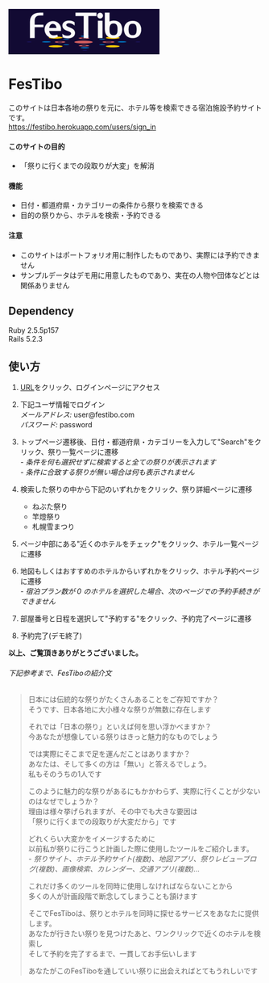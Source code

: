 ![FesTibo](app/assets/images/logo.png)
  
# FesTibo
このサイトは日本各地の祭りを元に、ホテル等を検索できる宿泊施設予約サイトです。  
https://festibo.herokuapp.com/users/sign_in  
  
#### このサイトの目的  
* 「祭りに行くまでの段取りが大変」を解消

#### 機能  
* 日付・都道府県・カテゴリーの条件から祭りを検索できる  
* 目的の祭りから、ホテルを検索・予約できる  
  
#### 注意  
- このサイトはポートフォリオ用に制作したものであり、実際には予約できません  
- サンプルデータはデモ用に用意したものであり、実在の人物や団体などとは関係ありません  
  
## Dependency  
Ruby 2.5.5p157  
Rails 5.2.3
  
## 使い方  
1. [URL](https://festibo.herokuapp.com/users/sign_in)をクリック、ログインページにアクセス  
  
  
2. 下記ユーザ情報でログイン  
 *メールアドレス:* user@festibo.<span>com</span>  
 *パスワード:* password
  
  
3. トップページ遷移後、日付・都道府県・カテゴリーを入力して"Search"をクリック、祭り一覧ページに遷移  
 *- 条件を何も選択せずに検索すると全ての祭りが表示されます*  
 *- 条件に合致する祭りが無い場合は何も表示されません*  
  
  
4. 検索した祭りの中から下記のいずれかをクリック、祭り詳細ページに遷移  
   * ねぶた祭り
   * 竿燈祭り
   * 札幌雪まつり  
  
  
5. ページ中部にある"近くのホテルをチェック"をクリック、ホテル一覧ページに遷移  
  
  
6. 地図もしくはおすすめのホテルからいずれかをクリック、ホテル予約ページに遷移  
  *- 宿泊プラン数が 0 のホテルを選択した場合、次のページでの予約手続きができません*
  
  
7. 部屋番号と日程を選択して"予約する"をクリック、予約完了ページに遷移  
  
  
8. 予約完了(デモ終了)  
  
**以上、ご覧頂きありがとうございました。**  
  
###### 下記参考まで、FesTiboの紹介文
  
>日本には伝統的な祭りがたくさんあることをご存知ですか？  
そうです、日本各地に大小様々な祭りが無数に存在します  
>  
>それでは「日本の祭り」といえば何を思い浮かべますか？  
今あなたが想像している祭りはきっと魅力的なものでしょう  
>  
>では実際にそこまで足を運んだことはありますか？  
あなたは、そして多くの方は「無い」と答えるでしょう。  
私もそのうちの1人です  
>  
>このように魅力的な祭りがあるにもかかわらず、実際に行くことが少ないのはなぜでしょうか？  
理由は様々挙げられますが、その中でも大きな要因は  
「祭りに行くまでの段取りが大変だから」です  
>  
>どれくらい大変かをイメージするために  
以前私が祭りに行こうと計画した際に使用したツールをご紹介します。  
 *- 祭りサイト、ホテル予約サイト(複数)、地図アプリ、祭りレビューブログ(複数)、画像検索、カレンダー、交通アプリ(複数)...*  
>  
>これだけ多くのツールを同時に使用しなければならないことから  
多くの人が計画段階で断念してしまうことも頷けます  
>  
>そこでFesTiboは、祭りとホテルを同時に探せるサービスをあなたに提供します。  
あなたが行きたい祭りを見つけたあと、ワンクリックで近くのホテルを検索し  
そして予約を完了するまで、一貫してお手伝いします  
>  
>あなたがこのFesTiboを通していい祭りに出会えればとてもうれしいです  
  
  
  
 
